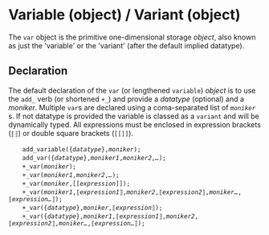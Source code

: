 # Variable (object) / Variant (object)
The `var` object is the primitive one-dimensional storage *object*, also known as just the 'variable' or the 'variant' (after the default implied datatype).

<a name="declare"></a>
## Declaration
The default declaration of the `var` (or lengthened `variable`) *object* is to use the `add_` verb (or shortened `+_`) and provide a *datatype* (optional) and a *moniker*. Multiple `var`s are declared using a coma-separated list of *`moniker`* s. If not datatype is provided the variable is classed as a `variant` and will be dynamically typed.  All expressions must be enclosed in expression brackets (`⟦⟧`) or double square brackets (`[[]]`).

&nbsp;&nbsp;&nbsp;&nbsp;&nbsp;&nbsp; `add_variable({`*`datatype`*`},`*`moniker`*`);`<br>
&nbsp;&nbsp;&nbsp;&nbsp;&nbsp;&nbsp; `add_var({`*`datatype`*`},`*`moniker1`*`,`*`moniker2`*`,`*`…`*`);`<br>
&nbsp;&nbsp;&nbsp;&nbsp;&nbsp;&nbsp; `+_var(`*`moniker`*`);`<br>
&nbsp;&nbsp;&nbsp;&nbsp;&nbsp;&nbsp; `+_var(`*`moniker1`*`,`*`moniker2`*`,`*`…`*`);`<br>
&nbsp;&nbsp;&nbsp;&nbsp;&nbsp;&nbsp; `+_var(`*`moniker`*`,[[`*`expression`*`]]);`<br>
&nbsp;&nbsp;&nbsp;&nbsp;&nbsp;&nbsp; `+_var(`*`moniker1`*`,⟦`*`expression1`*`⟧,`*`moniker2`*`,⟦`*`expression2`*`⟧,`*`moniker…`*`,⟦`*`expression…`*`⟧);`<br>
&nbsp;&nbsp;&nbsp;&nbsp;&nbsp;&nbsp; `+_var({`*`datatype`*`},`*`moniker`*`,⟦`*`expression`*`⟧);`<br>
&nbsp;&nbsp;&nbsp;&nbsp;&nbsp;&nbsp; `+_var({`*`datatype`*`},`*`moniker1`*`,⟦`*`expression1`*`⟧,`*`moniker2`*`,⟦`*`expression2`*`⟧,`*`moniker…`*`,⟦`*`expression…`*`⟧);`

